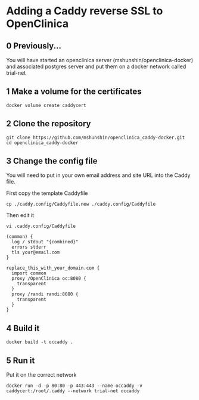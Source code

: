 # Adding a Caddy reverse SSL to OpenClinica

## 0 Previously...

You will have started an openclinica server (mshunshin/openclinica-docker) and associated postgres server and put them on a docker network called trial-net

## 1 Make a volume for the certificates

```
docker volume create caddycert
```

## 2 Clone the repository

```
git clone https://github.com/mshunshin/openclinica_caddy-docker.git
cd openclinica_caddy-docker
```

## 3 Change the config file

You will need to put in your own email address and site URL into the Caddy file.

First copy the template Caddyfile

```
cp ./caddy.config/Caddyfile.new ./caddy.config/Caddyfile
```

Then edit it


```
vi .caddy.config/Caddyfile

(common) {
  log / stdout "{combined}"
  errors stderr
  tls your@email.com
}

replace_this_with_your_domain.com {
  import common
  proxy /OpenClinica oc:8080 {
    transparent
  }
  proxy /randi randi:8080 {
    transparent
  }
}

````

## 4 Build it

```
docker build -t occaddy .
```

## 5 Run it

Put it on the correct network

```
docker run -d -p 80:80 -p 443:443 --name occaddy -v caddycert:/root/.caddy --network trial-net occaddy
```

